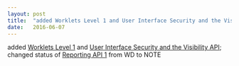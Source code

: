 ```yaml
---
layout: post
title:  "added Worklets Level 1 and User Interface Security and the Visibility API; changed status of Reporting API 1 from WD to NOTE"
date:   2016-06-07
---
```


added [Worklets Level 1](http://www.w3.org/TR/worklets-1/) and [User Interface Security and the Visibility API](http://www.w3.org/TR/UISecurity/); changed status of [Reporting API 1](http://www.w3.org/TR/reporting-1/) from WD to NOTE

